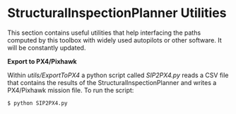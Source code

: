 # StructuralInspectionPlanner Utilities

This section contains useful utilities that help interfacing the paths computed by this toolbox with widely used autopilots or other software. It will be constantly updated.

**Export to PX4/Pixhawk**

Within *utils/ExportToPX4* a python script called *SIP2PX4.py* reads a CSV file that contains the results of the StructuralInspectionPlanner and writes a PX4/Pixhawk mission file. To run the script:

    $ python SIP2PX4.py

